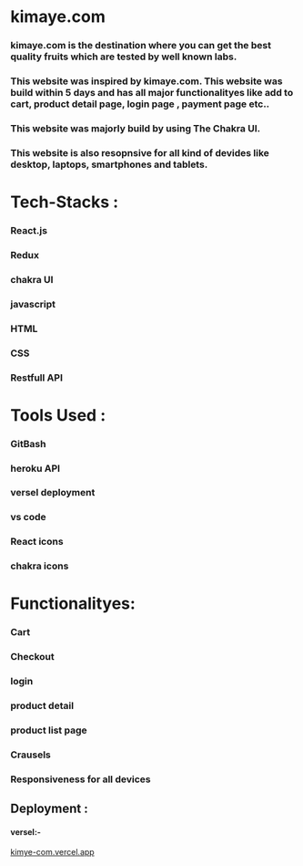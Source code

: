 # kimaye.com
### kimaye.com is the destination where you can get the best quality fruits which are tested by well known labs. 
### This website was inspired by kimaye.com. This website was build within 5 days and has all major functionalityes like add to cart, product detail page, login page , payment page etc..
### This website was majorly build by using The Chakra UI.
### This website is also resopnsive for all kind of devides like desktop, laptops, smartphones and tablets.



# Tech-Stacks :

### React.js
### Redux
### chakra UI
### javascript
### HTML
### CSS
### Restfull API

# Tools Used :

### GitBash
### heroku API
### versel deployment
### vs code
### React icons
### chakra icons

# Functionalityes:
### Cart
### Checkout
### login
### product detail
### product list page
### Crausels
### Responsiveness for all devices

## Deployment : 
#### versel:- 

<a href="https://kimye-com.vercel.app">kimye-com.vercel.app<a/>



